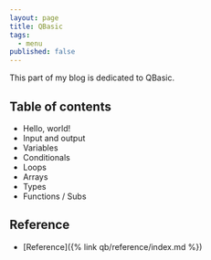 ```yaml
---
layout: page
title: QBasic
tags:
  - menu
published: false  
---
```


This part of my blog is dedicated to QBasic.


## Table of contents

- Hello, world!
- Input and output
- Variables
- Conditionals
- Loops
- Arrays
- Types
- Functions / Subs

## Reference

- [Reference]({% link qb/reference/index.md %})
